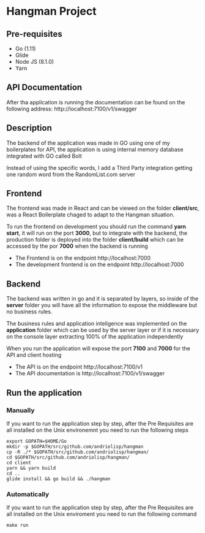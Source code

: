 # Hangman Project

## Pre-requisites

- Go (1.11)
- Glide
- Node JS (8.1.0)
- Yarn

## API Documentation

After tha application is running the documentation can be found on the following address:
http://localhost:7100/v1/swagger

## Description

The backend of the application was made in GO using one of my boilerplates for API, the application is using internal memory database integrated with GO called Bolt

Instead of using the specific words, I add a Third Party integration getting one random word from the RandomList.com server

## Frontend

The frontend was made in React and can be viewed on the folder **client/src**, was a React Boilerplate chaged to adapt to the Hangman situation.

To run the frontend on development you should run the command **yarn start**, it will run on the port **3000**, but to integrate with the backend, the production folder is deployed into the folder **client/build** which can be accessed by the por **7000** when the backend is running

- The Frontend is on the endpoint http://localhost:7000
- The development frontend is on the endpoint http://localhost:7000

## Backend

The backend was written in go and it is separated by layers, so inside of the **server** folder you will have all the information to expose the middleware but no business rules.

The business rules and application inteligence was implemented on the **application** folder which can be used by the server layer or if it is necessary on the console layer extracting 100% of the application independently

When you run the application will expose the port **7100** and **7000** for the API and client hosting

- The API is on the endpoint http://localhost:7100/v1
- The API documentation is http://localhost:7100/v1/swagger

## Run the application

### Manually

If you want to run the application step by step, after the Pre Requisites are all installed on the Unix environemnt you need to run the following steps

```
export GOPATH=$HOME/Go
mkdir -p $GOPATH/src/github.com/andriolisp/hangman
cp -R ./* $GOPATH/src/github.com/andriolisp/hangman/
cd $GOPATH/src/github.com/andriolisp/hangman/
cd client
yarn && yarn build
cd ..
glide install && go build && ./hangman
```

### Automatically

If you want to run the application step by step, after the Pre Requisites are all installed on the Unix enviroment you need to run the following command

```
make run
```
